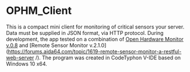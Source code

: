 # OPHM_Client
This is a compact mini client for monitoring of critical sensors your server. Data must be supplied in JSON format, via HTTP protocol. During development, the app tested on a combination of [Open Hardware Monitor v.0.8](http://openhardwaremonitor.org/) and [Remote Sensor Monitor v.2.1.0](https://forums.aida64.com/topic/1619-remote-sensor-monitor-a-restful-web-server /). The program was created in CodeTyphon V-IDE based on Windows 10 x64.

